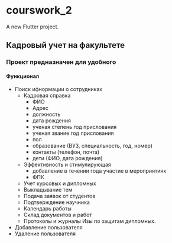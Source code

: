 # courswork_2

A new Flutter project.

 ## Кадровый учет на факультете
 ### Проект предназначен для удобного 
 
 #### Функционал
 * Поиск ифнормации о сотрудниках
    * Кадровая справка
      * ФИО
       * Адрес
       * должность
       * дата рождения
       * ученая степень год прислования
       * ученая звание год прислования
       * пол
       * образование (ВУЗ, специальность, год, номер)
       * контакты (телефон, почта)
       * дети (ФИО, дата рождения)
     * Эффективность и стимулирующая
       * добавление в течении года участие в мероприятиях
       * ФПК
     * Учет курсовых и дипломных
      * Выкладывание тем 
      * Подача заявок от студентов
      * Подтверждение научника
      * Календарь работы
      * Склад документов и работ
      * Протоколы и журналы Изы по защитам дипломных.
 * Добавление пользователя 
 * Удаление пользователя 
 

 
